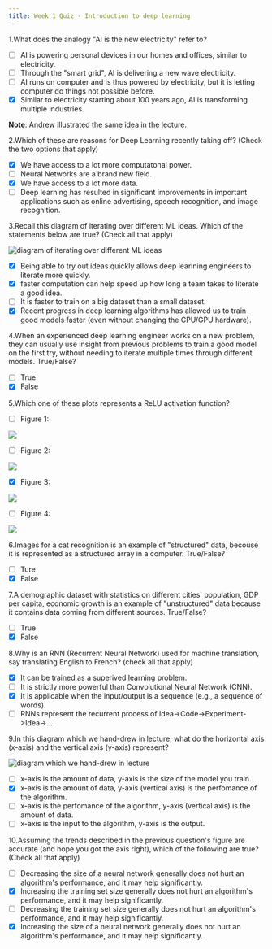 ```yaml
---
title: Week 1 Quiz - Introduction to deep learning
---
```


1.What does the analogy "AI is the new electricity" refer to?

- [ ] AI is powering personal devices in our homes and offices, similar to electricity. 
- [ ] Through the "smart grid", AI is delivering a new wave electricity. 
- [ ] AI runs on computer and is thus powered by electricity, but it is letting computer do things not possible before. 
- [x] Similar to electricity starting about 100 years ago, AI is transforming multiple industries. 

**Note**: Andrew illustrated the same idea in the lecture. 

2.Which of these are reasons for Deep Learning recently taking off? (Check the two options that apply)

- [x] We have access to a lot more computatonal power. 
- [ ] Neural Networks are a brand new field. 
- [x] We have access to a lot more data. 
- [ ] Deep learning has resulted in significant improvements in important applications such as online advertising, speech recognition, and image recognition. 

3.Recall this diagram of iterating over different ML ideas. Which of the statements below are true? (Check all that apply)

![diagram of iterating over different ML ideas](../../img/1-1-1.png)

- [x] Being able to try out ideas quickly allows deep learining engineers to literate more quickly. 
- [x] faster computation can help speed up how long a team takes to literate a good idea. 
- [ ] It is faster to train on a big dataset than a small dataset. 
- [x] Recent progress in deep learning algorithms has allowed us to train good models faster (even without changing the CPU/GPU hardware). 

4.When an experienced deep learning engineer works on a new problem, they can usually use insight from previous problems to train a good model on the first try, without needing to iterate multiple times through different models. True/False?

- [ ] True
- [x] False

5.Which one of these plots represents a ReLU activation function?

- [ ] Figure 1:

![](../../img/1-1-2.png)

- [ ] Figure 2:

![](../../img/1-1-3.png)

- [x] Figure 3:

![](../../img/1-1-4.png)

- [ ] Figure 4:

![](../../img/1-1-5.png)

6.Images for a cat recognition is an example of "structured" data, becouse it is represented as a structured array in a computer. True/False?

- [ ] Ture
- [x] False

7.A demographic dataset with statistics on different cities' population, GDP per capita, economic growth is an example of "unstructured" data because it contains data coming from different sources. True/False?

- [ ] True
- [x] False

8.Why is an RNN (Recurrent Neural Network) used for machine translation, say translating English to French? (check all that apply)

- [x] It can be trained as a superived learning problem. 
- [ ] It is strictly more powerful than Convolutional Neural Network (CNN). 
- [x] It is applicable when the input/output is a sequence (e.g., a sequence of words).
- [ ] RNNs represent the recurrent process of Idea->Code->Experiment->Idea->....

9.In this diagram which we hand-drew in lecture, what do the horizontal axis (x-axis) and the vertical axis (y-axis) represent?

![diagram which we hand-drew in lecture](../../img/1-1-6.png)

- [ ] x-axis is the amount of data, y-axis is the size of the model you train. 
- [x] x-axis is the amount of data, y-axis (vertical axis) is the perfomance of the algorithm. 
- [ ] x-axis is the perfomance of the algorithm, y-axis (vertical axis) is the amount of data. 
- [ ] x-axis is the input to the algorithm, y-axis is the output. 

10.Assuming the trends described in the previous question's figure are accurate (and hope you got the axis right), which of the following are true? (Check all that apply)

- [ ] Decreasing the size of a neural network generally does not hurt an algorithm's performance, and it may help significantly. 
- [x] Increasing the training set size generally does not hurt an algorithm's performance, and it may help significantly. 
- [ ] Decreasing the training set size generally does not hurt an algorithm's performance, and it may help significantly. 
- [x] Increasing the size of a neural network generally does not hurt an algorithm's performance, and it may help significantly. 